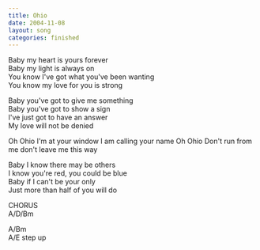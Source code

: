 ```yaml
---
title: Ohio
date: 2004-11-08
layout: song
categories: finished
---
```

Baby my heart is yours forever  
Baby my light is always on  
You know I've got what you've been wanting  
You know my love for you is strong  

Baby you've got to give me something  
Baby you've got to show a sign  
I've just got to have an answer  
My love will not be denied

<div class="chorus">Oh Ohio  
I'm at your window I am calling your name  
Oh Ohio  
Don't run from me don't leave me this way</div>

Baby I know there may be others  
I know you're red, you could be blue  
Baby if I can't be your only  
Just more than half of you will do

<div class="chorus">CHORUS</div>

<div class="chords">
A/D/Bm  

A/Bm  
A/E step up</div>
